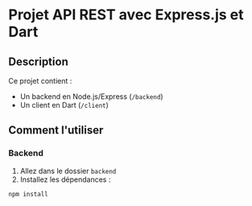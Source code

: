 # Projet API REST avec Express.js et Dart

## Description
Ce projet contient :
- Un backend en Node.js/Express (`/backend`)
- Un client en Dart (`/client`)

## Comment l'utiliser

### Backend
1. Allez dans le dossier `backend`
2. Installez les dépendances :
```bash
npm install
